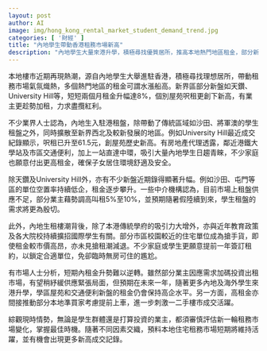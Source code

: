 ```yaml
---
layout: post
author: AI
image: img/hong_kong_rental_market_student_demand_trend.jpg
categories: [ '財經' ]
title: "內地學生帶動香港租務市場新高"
description: "內地學生大量來港升學，積極尋找優質居所，推高本地熱門地區租金，部分新界新盤呎租創新高。沙田、將軍澳及新界西北等地學生租盤搶手，市場供應緊張，業主普遍加租5%至10%。隨教育政策及院校擴招帶動，短期內本地住宅租務市場將持續熾熱，成交紀錄有望再創新高。"
---
```

本地樓市近期再現熱潮，源自內地學生大舉進駐香港，積極尋找理想居所，帶動租務市場氣氛熾熱，多個熱門地區的租金可謂水漲船高。新界區部分新盤如天鑽、University Hill等，短短兩個月租金升幅達8%，個別屋苑呎租更創下新高，有業主更趁勢加租，力求盡攬紅利。

不少業界人士認為，內地生入駐港租盤，除帶動了傳統區域如沙田、將軍澳的學生租盤之外，同時擴散至新界西北及較新發展的地區。例如University Hill最近成交紀錄顯示，呎租已升至61.5元，創屋苑歷史新高。有房地產代理透露，鄰近港鐵大學站及市區交通便利，加上一站直達中環，吸引大量內地學生日趨青睞，不少家庭也願意付出更高租金，確保子女居住環境舒適及安全。

除天鑽及University Hill外，亦有不少新盤近期錄得顯著升幅。例如沙田、屯門等區的單位空置率持續低企，租金逐步攀升。一些中介機構認為，目前市場上租盤供應不足，部分業主藉勢調高叫租5%至10%，並預期隨暑假陸續到來，學生租盤的需求將更為殷切。

此外，內地生租樓潮背後，除了本港傳統學府的吸引力大增外，亦與近年教育政策及各大院校持續擴招國際學生有關。部分市區校園較近的住宅單位成為搶手貨，即使租金較市價高昂，亦未見搶租潮減退。不少家庭或學生更願意提前一年簽訂租約，以鎖定合適單位，免卻臨時無房可住的尷尬。

有市場人士分析，短期內租金升勢難以逆轉。雖然部分業主因應需求加碼投資出租市場，有望稍紓緩供應緊張局面，但預期在未來一年，隨著更多內地及海外學生來港升學，學區屋苑和交通便利新盤的租金仍會保持高企水平。另一方面，高租金亦間接推動部分本地準買家考慮提前上車，進一步刺激一二手樓市成交活躍。

綜觀現時情勢，無論是學生群體還是打算投資的業主，都須審慎評估新一輪租務市場變化，掌握最佳時機。隨著不同因素交織，預料本地住宅租務市場短期將維持活躍，並有機會出現更多新高成交記錄。